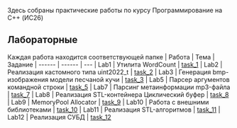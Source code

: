 Здесь собраны практические работы по курсу Программирование на C++ (ИС26)

## Лабораторные
Каждая работа находится соответствующей папке
| Работа | Тема | Задание
| ------ | ------ | ---
| Lab1 | Утилита WordCount | [task_1](https://github.com/Almaxana/CppPractice/blob/main/Lab1/task_1.md)
| Lab2 | Реализация кастомного типа uint2022_t | [task_2](https://github.com/Almaxana/CppPractice/blob/main/Lab2/task_2.md)
| Lab3 | Генерация bmp-изображения модели песчаной кучи | [task_3](https://github.com/Almaxana/CppPractice/blob/main/Lab3/task_3.md)
| Lab5 | Парсер аргументов командной строки | [task_5](https://github.com/Almaxana/CppPractice/blob/main/Lab5/task_5.md)
| Lab7 | Парсинг метаинформации mp3-файла | [task_7](https://github.com/Almaxana/CppPractice/blob/main/Lab7/task_7.md)
| Lab8 | Реализация STL-контейнера Циклический буфер | [task_8](https://github.com/Almaxana/CppPractice/blob/main/Lab8/task_8.md)
| Lab9 | MemoryPool Allocator | [task_9](https://github.com/Almaxana/CppPractice/blob/main/Lab9/task_9.md)
| Lab10 | Работа с внешними библиотеками | [task_10](https://github.com/Almaxana/CppPractice/blob/main/Lab10/task_10.md)
| Lab11 | Реализация STL-алгоритмов | [task_11](https://github.com/Almaxana/CppPractice/blob/main/Lab11/task_11.md)
| Lab12 | Реализация СУБД | [task_12](https://github.com/Almaxana/CppPractice/blob/main/Lab12/task_12.md)
